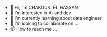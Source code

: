 - 👋 Hi, I’m CHAKOUKI EL HASSAN
- 👀 I’m interested in Ai and dev
- 🌱 I’m currently learning about data engineer
- 💞️ I’m looking to collaborate on ...
- 📫 How to reach me ...

<!---
Elhassan-75/Elhassan-75 is a ✨ special ✨ repository because its `README.md` (this file) appears on your GitHub profile.
You can click the Preview link to take a look at your changes.
--->
